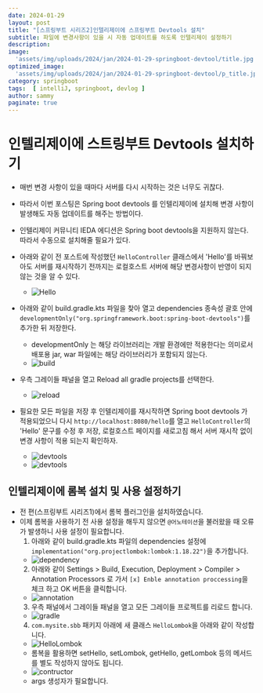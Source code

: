 ```yaml
---
date: 2024-01-29
layout: post
title: "[스프링부트 시리즈2]인텔리제이에 스프링부트 Devtools 설치"
subtitle: 파일에 변경사항이 있을 시 자동 업데이트를 하도록 인텔리제이 설정하기
description: 
image: 
  'assets/img/uploads/2024/jan/2024-01-29-springboot-devtool/title.jpg'
optimized_image:    
  'assets/img/uploads/2024/jan/2024-01-29-springboot-devtool/p_title.jpg'
category: springboot
tags:  [ intelliJ, springboot, devlog ]
author: sammy
paginate: true
---
```


# 인텔리제이에 스트링부트 Devtools 설치하기
- 매번 변경 사항이 있을 때마다 서버를 다시 시작하는 것은 너무도 귀찮다.
- 따라서 이번 포스팅은 Spring boot devtools 를 인텔리제이에 설치해 변경 사항이 발생해도 자동 업데이트를 해주는 방법이다.
- 인텔리제이 커뮤니티 IEDA 에디션은 Spring boot devtools을 지원하지 않는다. 따라서 수동으로 설치해줄 필요가 있다.
  
- 아래와 같이 전 포스트에 작성했던 `HelloController` 클래스에서 'Hello'를 바꿔보아도 서버를 재시작하기 전까지는 로컬호스트 서버에 해당 변경사항이 반영이 되지 않는 것을 알 수 있다.
  - ![Hello](../assets/img/uploads/2024/jan/2024-01-29-springboot-devtool/devtool/1.png)
- 아래와 같이 build.gradle.kts 파일을 찾아 열고 dependencies 종속성 괄호 안에 `developmentOnly("org.springframework.boot:spring-boot-devtools")`를 추가한 뒤 저장한다.
  - developmentOnly 는 해당 라이브러리는 개발 환경에만 적용한다는 의미로서 배포용 jar, war 파일에는 해당 라이브러리가 포함되지 않는다.
  - ![build](../assets/img/uploads/2024/jan/2024-01-29-springboot-devtool/devtool/2.png)
- 우측 그레이들 패널을 열고 Reload all gradle projects를 선택한다.
  - ![reload](../assets/img/uploads/2024/jan/2024-01-29-springboot-devtool/devtool/3.png)
- 필요한 모든 파일을 저장 후 인텔리제이를 재시작하면 Spring boot devtools 가 적용되었으니 다시 `http://localhost:8080/hello`를 열고 `HelloController`의 'Hello' 문구를 수정 후 저장, 로컬호스트 페이지를 새로고침 해서 서버 재시작 없이 변경 사항이 적용 되는지 확인하자.
  - ![devtools](../assets/img/uploads/2024/jan/2024-01-29-springboot-devtool/devtool/4.png)
  - ![devtools](../assets/img/uploads/2024/jan/2024-01-29-springboot-devtool/devtool/5.png)
  
## 인텔리제이에 롬복 설치 및 사용 설정하기
- 전 편(스프링부트 시리즈1)에서 롬복 플러그인을 설치하였습니다.
- 이제 롬복을 사용하기 전 사용 설정을 해두지 않으면 `@어노테이션`을 불러왔을 때 오류가 발생하니 사용 설정이 필요합니다.
  1. 아래와 같이 build.gradle.kts 파일의 dependencies 설정에 `implementation("org.projectlombok:lombok:1.18.22")`을 추가합니다.
  - ![dependency](../assets/img/uploads/2024/jan/2024-01-29-springboot-devtool/lombok/1.dependency_new.png)
  2. 아래와 같이 Settings > Build, Execution, Deployment > Compiler > Annotation Processors 로 가서 `[x] Enble annotation proccessing`을 체크 하고 OK 버튼을 클릭합니다.
  - ![annotation](../assets/img/uploads/2024/jan/2024-01-29-springboot-devtool/lombok/2.annotation.png)
  3. 우측 패널에서 그레이들 패널을 열고 모든 그레이들 프로젝트를 리로드 합니다.
  - ![gradle](../assets/img/uploads/2024/jan/2024-01-29-springboot-devtool/lombok/3.gradle.png)
  4. `com.mysite.sbb` 패키지 아래에 새 클래스 `HelloLombok`을 아래와 같이 작성합니다.
  - ![HelloLombok](../assets/img/uploads/2024/jan/2024-01-29-springboot-devtool/lombok/4.HelloLombok.png)
  - 롬복을 활용하면 setHello, setLombok, getHello, getLombok 등의 메서드를 별도 작성하지 않아도 됩니다.
  - ![contructor](../assets/img/uploads/2024/jan/2024-01-29-springboot-devtool/lombok/5.RequiredArgsConstructor.png)
  - args 생성자가 필요합니다.

